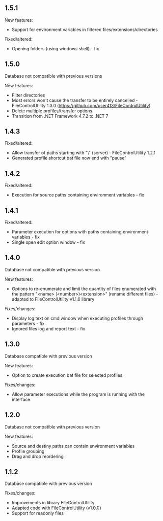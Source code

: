 ## 1.5.1

New features:
- Support for environment variables in filtered files/extensions/directories

Fixed/altered:
- Opening folders (using windows shell) - fix

## 1.5.0

Database not compatible with previous versions

New features:
- Filter directories
- Most errors won't cause the transfer to be entirely cancelled - FileControlUtility 1.3.0 (https://github.com/user413/FileControlUtility)
- Delete multiple profiles/transfer options
- Transition from .NET Framework 4.7.2 to .NET 7

## 1.4.3

Fixed/altered:
- Allow transfer of paths starting with "\\" (server) - FileControlUtility 1.2.1
- Generated profile shortcut bat file now end with "pause"

## 1.4.2

Fixed/altered:
- Execution for source paths containing environment variables - fix
	
## 1.4.1

Fixed/altered:
- Parameter execution for options with paths containing environment variables - fix
- Single open edit option window - fix

## 1.4.0

Database not compatible with previous version

New features:
- Options to re-enumerate and limit the quantity of files enumerated with the pattern "&lt;name&gt; (&lt;number&gt;)&lt;extension&gt;" (rename different files) - adapted to 
	FileControlUtility v1.1.0 library

Fixes/changes:
- Display log text on cmd window when executing profiles through parameters - fix
- Ignored files log and report text - fix

## 1.3.0

Database compatible with previous version

New features:
- Option to create execution bat file for selected profiles

Fixes/changes:
- Allow parameter executions while the program is running with the interface

## 1.2.0

Database not compatible with previous version

New features:
- Source and destiny paths can contain environment variables
- Profile grouping
- Drag and drop reordering

## 1.1.2

Database compatible with previous version

Fixes/changes:
- Improvements in library FileControlUtility
- Adapted code with FileControlUtility (v1.0.0)
- Support for readonly files

